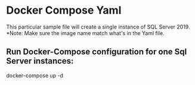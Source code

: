 # Docker Compose Yaml

This particular sample file will create a single instance of SQL Server 2019.
*Note: Make sure the image name match what's in the Yaml file.

## Run Docker-Compose configuration for one Sql Server instances:
docker-compose up -d
